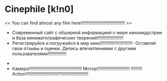   # Сinephile [k!n0]
<< You can find almost any film here!!!!!!!!!!!!!!!!!!!!!!!!!!!!!!!!!!! >>

- Современный сайт с обширной информацией о мире киноиндустрии и база кинематографических творений!!!!!!!!!!!!!!!!!!!!!
- Регистрируйся и погружайся в мир кино!!!!!!!!!!!!!!!!!!!!!!!!!- Оставляй свои отзывы и оценки. Делись впечатлениями с другими пользователями!!!!!!!!!!!!!!!
*
* Камера!!!!!!!!!!!!!!!!!!!!!!!!!!!!!!!!!!!!!!!!!! Мотор!!!!!!!!!!!!!!!!!!!!!!!!!! !!!!!!!!! Action!!!!!!!!!!!!!!!!!!!!!!!!!!?!!!!!!!!!!!!!!!!!!!!!!
